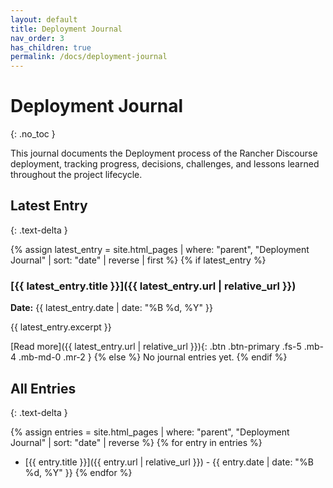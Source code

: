 ```yaml
---
layout: default
title: Deployment Journal
nav_order: 3
has_children: true
permalink: /docs/deployment-journal
---
```


# Deployment Journal
{: .no_toc }

This journal documents the Deployment process of the Rancher Discourse deployment, tracking progress, decisions, challenges, and lessons learned throughout the project lifecycle.

## Latest Entry
{: .text-delta }

{% assign latest_entry = site.html_pages | where: "parent", "Deployment Journal" | sort: "date" | reverse | first %}
{% if latest_entry %}
### [{{ latest_entry.title }}]({{ latest_entry.url | relative_url }})
**Date:** {{ latest_entry.date | date: "%B %d, %Y" }}

{{ latest_entry.excerpt }}

[Read more]({{ latest_entry.url | relative_url }}){: .btn .btn-primary .fs-5 .mb-4 .mb-md-0 .mr-2 }
{% else %}
No journal entries yet.
{% endif %}

## All Entries
{: .text-delta }

{% assign entries = site.html_pages | where: "parent", "Deployment Journal" | sort: "date" | reverse %}
{% for entry in entries %}
- [{{ entry.title }}]({{ entry.url | relative_url }}) - {{ entry.date | date: "%B %d, %Y" }}
{% endfor %}